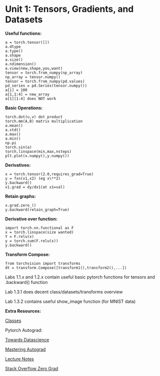 # Unit 1: Tensors, Gradients, and Datasets
  
  **Useful functions:**
  
    a = torch.tensor([])
    a.dtype
    a.type()
    a.shape
    a.size()
    a.ndimension()
    a.view(new,shape,you,want)
    tensor = torch.from_numpy(np_array)
    np_array = tensor.numpy()
    tensor = torch.from_numpy(pd.values)
    pd_series = pd.Series(tensor.numpy())
    a[i] = 100
    a[1,1:4] = new_array
    a[1][1:4] does NOT work
    
  **Basic Operations:**
  
    torch.dot(u,v) dot product
    torch.mm(A,B) matrix multiplication
    a.mean()
    a.std()
    a.max()
    a.min()
    np.pi
    torch.sin(a)
    torch.linspace(min,max,nsteps)
    plt.plot(x.numpy(),y.numpy())
    
  **Derivatives:**
  
    x = torch.tensor(2.0,requires_grad=True)
    y = fxn(x1,x2) (eg x\**2)
    y.backward()
    x1.grad = dy/dx1(at x1=val)
    
  **Retain graphs:**
  
    x.grad.zero_()
    y.backward(retain_graph=True)
      
  **Derivative over function:**
  
    import torch.nn.functional as F
    x = torch.linspace(size wanted)
    Y = F.relu(x)
    y = torch.sum(F.relu(x))
    y.backward()
      
   **Transform Compose:**
   
    from torchvision import transforms
    dt = transform.Compose([transform1(),transform2(),...])
    
    
  Labs 1.1.x and 1.2.x contain useful basic pytorch functions for tensors and .backward() function
  
  Lab 1.3.1 does decent class/datasets/transforms overview
  
  Lab 1.3.2 contains useful show_image function (for MNIST data)
  
  **Extra Resources:**
  
   [Classes](https://docs.python.org/3/tutorial/classes.html)
  
   Pytorch Autograd: 
    
   [Towards Datascience](https://towardsdatascience.com/getting-started-with-pytorch-part-1-understanding-how-automatic-differentiation-works-5008282073ec)
   
   [Mastering Autograd](https://pytorch.org/docs/stable/notes/autograd.html)
   
   [Lecture Notes](http://www.cs.cmu.edu/~wcohen/10-605/notes/autodiff.pdf)
   
   [Stack Overflow Zero Grad](https://stackoverflow.com/questions/48001598/why-is-zero-grad-needed-for-optimization)
  
